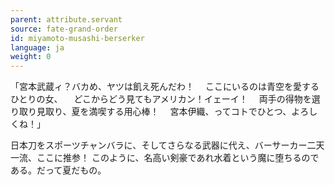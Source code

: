 ```yaml
---
parent: attribute.servant
source: fate-grand-order
id: miyamoto-musashi-berserker
language: ja
weight: 0
---
```


「宮本武蔵ィ？バカめ、ヤツは飢え死んだわ！
　ここにいるのは青空を愛するひとりの女、
　どこからどう見てもアメリカン！イェーイ！
　両手の得物を選り取り見取り、夏を満喫する用心棒！
　宮本伊織、ってコトでひとつ、よろしくね！」

日本刀をスポーツチャンバラに、そしてさらなる武器に代え、バーサーカー二天一流、ここに推参！
このように、名高い剣豪であれ水着という魔に堕ちるのである。だって夏だもの。
